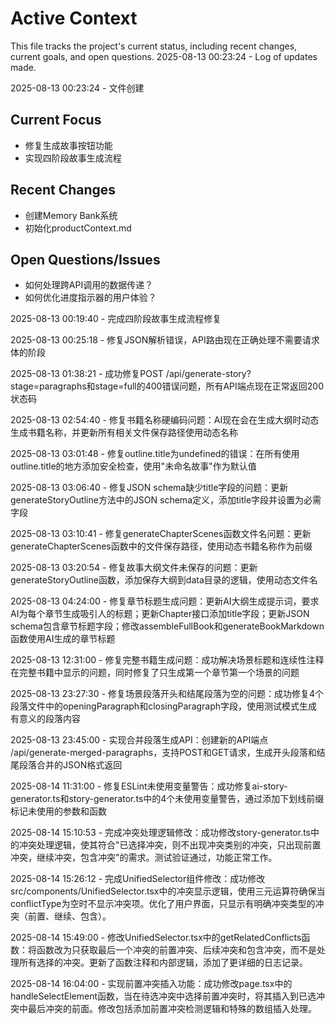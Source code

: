 # Active Context

This file tracks the project's current status, including recent changes, current goals, and open questions.
2025-08-13 00:23:24 - Log of updates made.

2025-08-13 00:23:24 - 文件创建

## Current Focus

*   修复生成故事按钮功能
*   实现四阶段故事生成流程

## Recent Changes

*   创建Memory Bank系统
*   初始化productContext.md

## Open Questions/Issues

*   如何处理跨API调用的数据传递？
*   如何优化进度指示器的用户体验？

2025-08-13 00:19:40 - 完成四阶段故事生成流程修复

2025-08-13 00:25:18 - 修复JSON解析错误，API路由现在正确处理不需要请求体的阶段

2025-08-13 01:38:21 - 成功修复POST /api/generate-story?stage=paragraphs和stage=full的400错误问题，所有API端点现在正常返回200状态码

2025-08-13 02:54:40 - 修复书籍名称硬编码问题：AI现在会在生成大纲时动态生成书籍名称，并更新所有相关文件保存路径使用动态名称

2025-08-13 03:01:48 - 修复outline.title为undefined的错误：在所有使用outline.title的地方添加安全检查，使用"未命名故事"作为默认值

2025-08-13 03:06:40 - 修复JSON schema缺少title字段的问题：更新generateStoryOutline方法中的JSON schema定义，添加title字段并设置为必需字段

2025-08-13 03:10:41 - 修复generateChapterScenes函数文件名问题：更新generateChapterScenes函数中的文件保存路径，使用动态书籍名称作为前缀

2025-08-13 03:20:54 - 修复故事大纲文件未保存的问题：更新generateStoryOutline函数，添加保存大纲到data目录的逻辑，使用动态文件名

2025-08-13 04:24:00 - 修复章节标题生成问题：更新AI大纲生成提示词，要求AI为每个章节生成吸引人的标题；更新Chapter接口添加title字段；更新JSON schema包含章节标题字段；修改assembleFullBook和generateBookMarkdown函数使用AI生成的章节标题

2025-08-13 12:31:00 - 修复完整书籍生成问题：成功解决场景标题和连续性注释在完整书籍中显示的问题，同时修复了只生成第一个章节第一个场景的问题

2025-08-13 23:27:30 - 修复场景段落开头和结尾段落为空的问题：成功修复4个段落文件中的openingParagraph和closingParagraph字段，使用测试模式生成有意义的段落内容

2025-08-13 23:45:00 - 实现合并段落生成API：创建新的API端点 /api/generate-merged-paragraphs，支持POST和GET请求，生成开头段落和结尾段落合并的JSON格式返回

2025-08-14 11:31:00 - 修复ESLint未使用变量警告：成功修复ai-story-generator.ts和story-generator.ts中的4个未使用变量警告，通过添加下划线前缀标记未使用的参数和函数

2025-08-14 15:10:53 - 完成冲突处理逻辑修改：成功修改story-generator.ts中的冲突处理逻辑，使其符合"已选择冲突，则不出现冲突类别的冲突，只出现前置冲突，继续冲突，包含冲突"的需求。测试验证通过，功能正常工作。

2025-08-14 15:26:12 - 完成UnifiedSelector组件修改：成功修改src/components/UnifiedSelector.tsx中的冲突显示逻辑，使用三元运算符确保当conflictType为空时不显示冲突项。优化了用户界面，只显示有明确冲突类型的冲突（前置、继续、包含）。

2025-08-14 15:49:00 - 修改UnifiedSelector.tsx中的getRelatedConflicts函数：将函数改为只获取最后一个冲突的前置冲突、后续冲突和包含冲突，而不是处理所有选择的冲突。更新了函数注释和内部逻辑，添加了更详细的日志记录。

2025-08-14 16:04:00 - 实现前置冲突插入功能：成功修改page.tsx中的handleSelectElement函数，当在待选冲突中选择前置冲突时，将其插入到已选冲突中最后冲突的前面。修改包括添加前置冲突检测逻辑和特殊的数组插入处理。